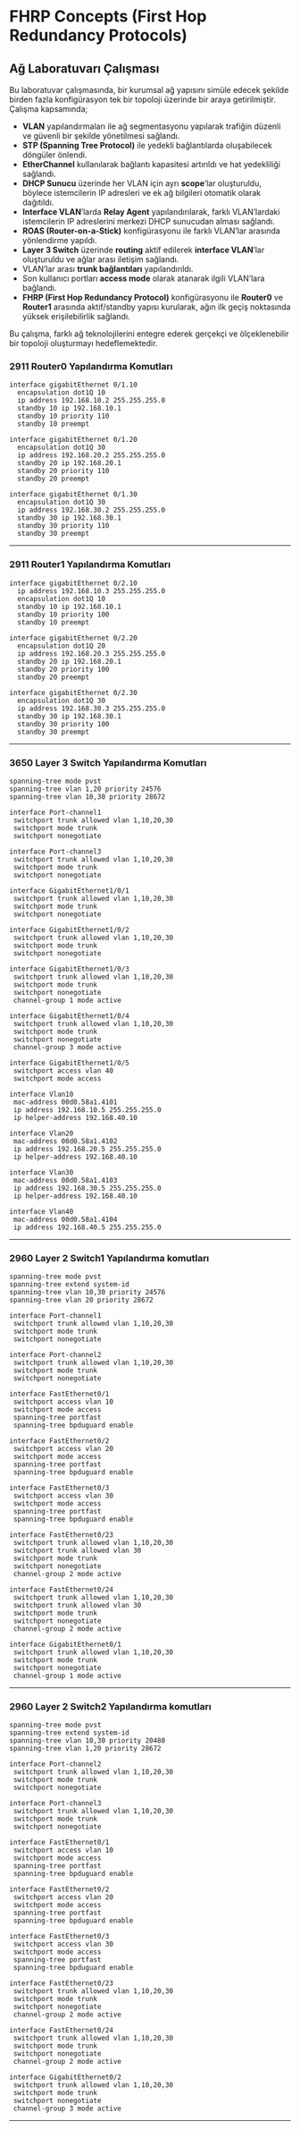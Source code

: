 # FHRP Concepts (First Hop Redundancy Protocols)

## Ağ Laboratuvarı Çalışması

Bu laboratuvar çalışmasında, bir kurumsal ağ yapısını simüle edecek şekilde birden fazla konfigürasyon tek bir topoloji üzerinde bir araya getirilmiştir. Çalışma kapsamında;

- **VLAN** yapılandırmaları ile ağ segmentasyonu yapılarak trafiğin düzenli ve güvenli bir şekilde yönetilmesi sağlandı.  
- **STP (Spanning Tree Protocol)** ile yedekli bağlantılarda oluşabilecek döngüler önlendi.  
- **EtherChannel** kullanılarak bağlantı kapasitesi artırıldı ve hat yedekliliği sağlandı.  
- **DHCP Sunucu** üzerinde her VLAN için ayrı **scope**’lar oluşturuldu, böylece istemcilerin IP adresleri ve ek ağ bilgileri otomatik olarak dağıtıldı.  
- **Interface VLAN**’larda **Relay Agent** yapılandırılarak, farklı VLAN’lardaki istemcilerin IP adreslerini merkezi DHCP sunucudan alması sağlandı.  
- **ROAS (Router-on-a-Stick)** konfigürasyonu ile farklı VLAN’lar arasında yönlendirme yapıldı.  
- **Layer 3 Switch** üzerinde **routing** aktif edilerek **interface VLAN**’lar oluşturuldu ve ağlar arası iletişim sağlandı.  
- VLAN’lar arası **trunk bağlantıları** yapılandırıldı.  
- Son kullanıcı portları **access mode** olarak atanarak ilgili VLAN’lara bağlandı.  
- **FHRP (First Hop Redundancy Protocol)** konfigürasyonu ile **Router0** ve **Router1** arasında aktif/standby yapısı kurularak, ağın ilk geçiş noktasında yüksek erişilebilirlik sağlandı.  

Bu çalışma, farklı ağ teknolojilerini entegre ederek gerçekçi ve ölçeklenebilir bir topoloji oluşturmayı hedeflemektedir.

### 2911 Router0 Yapılandırma Komutları

```
interface gigabitEthernet 0/1.10 
  encapsulation dot1Q 10
  ip address 192.168.10.2 255.255.255.0
  standby 10 ip 192.168.10.1
  standby 10 priority 110
  standby 10 preempt
```
```
interface gigabitEthernet 0/1.20 
  encapsulation dot1Q 30
  ip address 192.168.20.2 255.255.255.0
  standby 20 ip 192.168.20.1
  standby 20 priority 110
  standby 20 preempt

```
```
interface gigabitEthernet 0/1.30
  encapsulation dot1Q 30
  ip address 192.168.30.2 255.255.255.0
  standby 30 ip 192.168.30.1
  standby 30 priority 110
  standby 30 preempt
```
---

### 2911 Router1 Yapılandırma Komutları 

```
interface gigabitEthernet 0/2.10
  ip address 192.168.10.3 255.255.255.0
  encapsulation dot1Q 10
  standby 10 ip 192.168.10.1
  standby 10 priority 100
  standby 10 preempt
```
```
interface gigabitEthernet 0/2.20 
  encapsulation dot1Q 20
  ip address 192.168.20.3 255.255.255.0
  standby 20 ip 192.168.20.1
  standby 20 priority 100
  standby 20 preempt

```
```
interface gigabitEthernet 0/2.30 
  encapsulation dot1Q 30
  ip address 192.168.30.3 255.255.255.0
  standby 30 ip 192.168.30.1
  standby 30 priority 100
  standby 30 preempt
```
---

### 3650 Layer 3 Switch Yapılandırma Komutları 

```
spanning-tree mode pvst
spanning-tree vlan 1,20 priority 24576
spanning-tree vlan 10,30 priority 28672
```
```
interface Port-channel1
 switchport trunk allowed vlan 1,10,20,30
 switchport mode trunk
 switchport nonegotiate
```
```
interface Port-channel3
 switchport trunk allowed vlan 1,10,20,30
 switchport mode trunk
 switchport nonegotiate
```
```
interface GigabitEthernet1/0/1
 switchport trunk allowed vlan 1,10,20,30
 switchport mode trunk
 switchport nonegotiate
```
```
interface GigabitEthernet1/0/2
 switchport trunk allowed vlan 1,10,20,30
 switchport mode trunk
 switchport nonegotiate
```
```
interface GigabitEthernet1/0/3
 switchport trunk allowed vlan 1,10,20,30
 switchport mode trunk
 switchport nonegotiate
 channel-group 1 mode active
```
```
interface GigabitEthernet1/0/4
 switchport trunk allowed vlan 1,10,20,30
 switchport mode trunk
 switchport nonegotiate
 channel-group 3 mode active
```
```
interface GigabitEthernet1/0/5
 switchport access vlan 40
 switchport mode access
```
```
interface Vlan10
 mac-address 00d0.58a1.4101
 ip address 192.168.10.5 255.255.255.0
 ip helper-address 192.168.40.10
```
```
interface Vlan20
 mac-address 00d0.58a1.4102
 ip address 192.168.20.5 255.255.255.0
 ip helper-address 192.168.40.10
```
```
interface Vlan30
 mac-address 00d0.58a1.4103
 ip address 192.168.30.5 255.255.255.0
 ip helper-address 192.168.40.10
```
```
interface Vlan40
 mac-address 00d0.58a1.4104
 ip address 192.168.40.5 255.255.255.0
```
---

### 2960 Layer 2 Switch1 Yapılandırma komutları  

```
spanning-tree mode pvst
spanning-tree extend system-id
spanning-tree vlan 10,30 priority 24576
spanning-tree vlan 20 priority 28672
```
```
interface Port-channel1
 switchport trunk allowed vlan 1,10,20,30
 switchport mode trunk
 switchport nonegotiate
```
```
interface Port-channel2
 switchport trunk allowed vlan 1,10,20,30
 switchport mode trunk
 switchport nonegotiate
```
```
interface FastEthernet0/1
 switchport access vlan 10
 switchport mode access
 spanning-tree portfast
 spanning-tree bpduguard enable
```
```
interface FastEthernet0/2
 switchport access vlan 20
 switchport mode access
 spanning-tree portfast
 spanning-tree bpduguard enable
```
```
interface FastEthernet0/3
 switchport access vlan 30
 switchport mode access
 spanning-tree portfast
 spanning-tree bpduguard enable
```
```
interface FastEthernet0/23
 switchport trunk allowed vlan 1,10,20,30
 switchport trunk allowed vlan 30
 switchport mode trunk
 switchport nonegotiate
 channel-group 2 mode active
```
```
interface FastEthernet0/24
 switchport trunk allowed vlan 1,10,20,30
 switchport trunk allowed vlan 30
 switchport mode trunk
 switchport nonegotiate
 channel-group 2 mode active
```
```
interface GigabitEthernet0/1
 switchport trunk allowed vlan 1,10,20,30
 switchport mode trunk
 switchport nonegotiate
 channel-group 1 mode active
```
---

### 2960 Layer 2 Switch2 Yapılandırma komutları 

```
spanning-tree mode pvst
spanning-tree extend system-id
spanning-tree vlan 10,30 priority 20480
spanning-tree vlan 1,20 priority 28672
```
```
interface Port-channel2
 switchport trunk allowed vlan 1,10,20,30
 switchport mode trunk
 switchport nonegotiate
```
```
interface Port-channel3
 switchport trunk allowed vlan 1,10,20,30
 switchport mode trunk
 switchport nonegotiate
```
```
interface FastEthernet0/1
 switchport access vlan 10
 switchport mode access
 spanning-tree portfast
 spanning-tree bpduguard enable
```
```
interface FastEthernet0/2
 switchport access vlan 20
 switchport mode access
 spanning-tree portfast
 spanning-tree bpduguard enable
```
```
interface FastEthernet0/3
 switchport access vlan 30
 switchport mode access
 spanning-tree portfast
 spanning-tree bpduguard enable
```
```
interface FastEthernet0/23
 switchport trunk allowed vlan 1,10,20,30
 switchport mode trunk
 switchport nonegotiate
 channel-group 2 mode active
```
```
interface FastEthernet0/24
 switchport trunk allowed vlan 1,10,20,30
 switchport mode trunk
 switchport nonegotiate
 channel-group 2 mode active
```
```
interface GigabitEthernet0/2
 switchport trunk allowed vlan 1,10,20,30
 switchport mode trunk
 switchport nonegotiate
 channel-group 3 mode active
```
---

